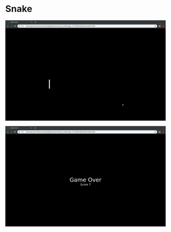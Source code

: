 # Snake

![alt text](https://github.com/proman3419/Programming-Challenges-v1.4/blob/master/Screenshots/46_1.png)

![alt text](https://github.com/proman3419/Programming-Challenges-v1.4/blob/master/Screenshots/46_2.png)